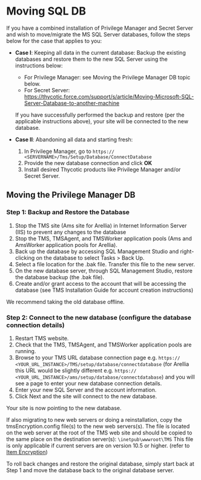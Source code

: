 [title]: # (Moving SQL DB)
[tags]: # (combined installation)
[priority]: # (2)
# Moving SQL DB

If you have a combined installation of Privilege Manager and Secret Server and wish to move/migrate the MS SQL Server databases, follow the steps below for the case that applies to you:

* __Case I__: Keeping all data in the current database:
  Backup the existing databases and restore them to the new SQL Server using the instructions below:
  * For Privilege Manager: see Moving the Privilege Manager DB topic below.
  * For Secret Server: https://thycotic.force.com/support/s/article/Moving-Microsoft-SQL-Server-Database-to-another-machine 

  If you have successfully performed the backup and restore (per the applicable instructions above), your site will be connected to the new database.

* __Case II__: Abandoning all data and starting fresh:

  1. In Privilege Manager, go to `https:// <SERVERNAME>/Tms/Setup/Database/ConnectDatabase`
  1. Provide the new database connection and click __OK__
  1. Install desired Thycotic products like Privilege Manager and/or Secret Server.

## Moving the Privilege Manager DB

### Step 1: Backup and Restore the Database

1. Stop the TMS site (Ams site for Arellia) in Internet Information Server (IIS) to prevent any changes to the database
1. Stop the TMS, TMSAgent, and TMSWorker application pools (Ams and AmsWorker application pools for Arellia).
1. Back up the database by accessing SQL Management Studio and right-clicking on the database to select Tasks > Back Up.
1. Select a file location for the .bak file. Transfer this file to the new server.
1. On the new database server, through SQL Management Studio, restore the database backup (the .bak file).
1. Create and/or grant access to the account that will be accessing the database (see TMS Installation Guide for account creation instructions)

We recommend taking the old database offline.

### Step 2: Connect to the new database (configure the database connection details)

1. Restart TMS website.
1. Check that the TMS, TMSAgent, and TMSWorker application pools are running.
1. Browse to your TMS URL database connection page e.g. `https:// <YOUR_URL_INSTANCE>/TMS/setup/database/connectdatabase` (for Arellia this URL would be slightly different e.g. `https:// <YOUR_URL_INSTANCE>/ams/setup/database/connectdatabase`) and you will see a page to enter your new database connection details.
1. Enter your new SQL Server and the account information.
1. Click Next and the site will connect to the new database.

Your site is now pointing to the new database.

If also migrating to new web servers or doing a reinstallation, copy the tmsEncryption.config file(s) to the new web servers(s). The file is located on the web server at the root of the TMS web site and should be copied to the same place on the destination server(s): `\inetpub\wwwroot\TMS` 
This file is only applicable if current servers are on version 10.5 or higher. (refer to [Item Encryption](../../install/installation/item-encryption.md))

To roll back changes and restore the original database, simply start back at Step 1 and move the database back to the original database server.

